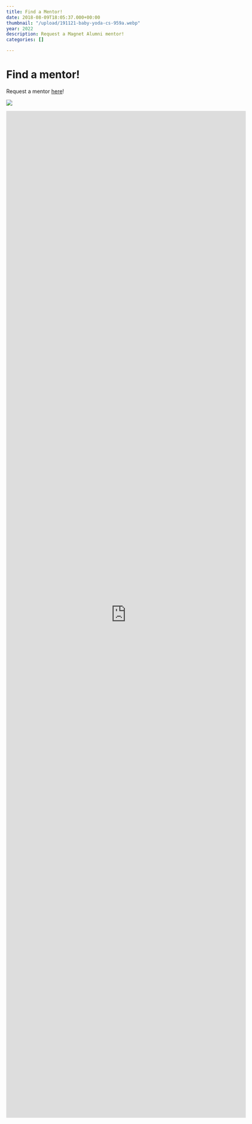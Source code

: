 ```yaml
---
title: Find a Mentor!
date: 2018-08-09T18:05:37.000+00:00
thumbnail: "/upload/191121-baby-yoda-cs-959a.webp"
year: 2022
description: Request a Magnet Alumni mentor!
categories: []

---
```

# Find a mentor!

Request a mentor [here](https://forms.gle/4uVBArHg7LWQ5QvBA)!

![](/upload/mentor.jpeg)

<p align="center">

<iframe src="https://docs.google.com/forms/d/e/1FAIpQLSce4fZF_rMWhwVXnkiiidM7lWIz2eQgZAEdyDivH5vfAJ5PWg/viewform?embedded=true" width="640" height="2683" frameborder="0" marginheight="0" marginwidth="0">Loading…</iframe></p>